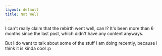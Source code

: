 ```yaml
---
layout: default
title: Not Well
---
```

I can't really claim that the rebirth went well, can I? It's been more than
6 months since the last post, which didn't have any content anyways.

But I do want to talk about some of the stuff I am doing recently, because
I think it is kinda cool :p


